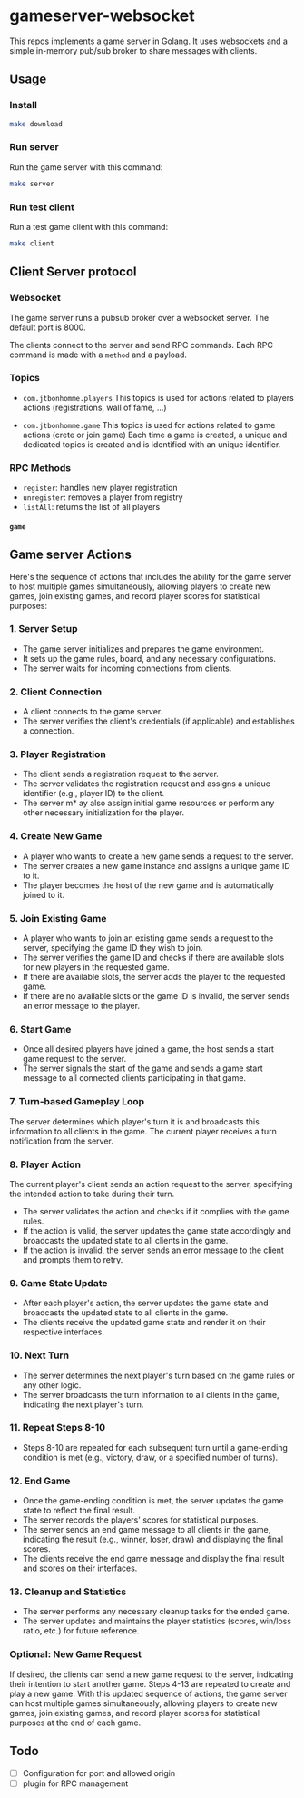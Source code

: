 # gameserver-websocket

This repos implements a game server in Golang.
It uses websockets and a simple in-memory pub/sub broker to share messages with clients.

## Usage

### Install

```sh
make download
```

### Run server

Run the game server with this command:

```sh
make server
```

### Run test client

Run a test game client with this command:

```sh
make client
```

## Client Server protocol

### Websocket

The game server runs a pubsub broker over a websocket server.
The default port is 8000.

The clients connect to the server and send RPC commands.
Each RPC command is made with a `method` and a payload.

### Topics

* `com.jtbonhomme.players`
This topics is used for actions related to players actions (registrations, wall of fame, ...)

* `com.jtbonhomme.game`
This topics is used for actions related to game actions (crete or join game)
Each time a game is created, a unique and dedicated topics is created and is identified with an unique identifier.

### RPC Methods

* `register`: handles new player registration
* `unregister`: removes a player from registry
* `listAll`: returns the list of all players

#### `game`



## Game server Actions

Here's the sequence of actions that includes the ability for the game server to host multiple games simultaneously, allowing players to create new games, join existing games, and record player scores for statistical purposes:

### 1. Server Setup

* The game server initializes and prepares the game environment.
* It sets up the game rules, board, and any necessary configurations.
* The server waits for incoming connections from clients.

### 2. Client Connection

* A client connects to the game server.
* The server verifies the client's credentials (if applicable) and establishes a connection.

### 3. Player Registration

* The client sends a registration request to the server.
* The server validates the registration request and assigns a unique identifier (e.g., player ID) to the client.
* The server m* ay also assign initial game resources or perform any other necessary initialization for the player.

### 4. Create New Game

* A player who wants to create a new game sends a request to the server.
* The server creates a new game instance and assigns a unique game ID to it.
* The player becomes the host of the new game and is automatically joined to it.

### 5. Join Existing Game

* A player who wants to join an existing game sends a request to the server, specifying the game ID they wish to join.
* The server verifies the game ID and checks if there are available slots for new players in the requested game.
* If there are available slots, the server adds the player to the requested game.
* If there are no available slots or the game ID is invalid, the server sends an error message to the player.

### 6. Start Game

* Once all desired players have joined a game, the host sends a start game request to the server.
* The server signals the start of the game and sends a game start message to all connected clients participating in that game.

### 7. Turn-based Gameplay Loop

The server determines which player's turn it is and broadcasts this information to all clients in the game.
The current player receives a turn notification from the server.

### 8. Player Action

The current player's client sends an action request to the server, specifying the intended action to take during their turn.
* The server validates the action and checks if it complies with the game rules.
* If the action is valid, the server updates the game state accordingly and broadcasts the updated state to all clients in the game.
* If the action is invalid, the server sends an error message to the client and prompts them to retry.

### 9. Game State Update

* After each player's action, the server updates the game state and broadcasts the updated state to all clients in the game.
* The clients receive the updated game state and render it on their respective interfaces.

### 10. Next Turn

* The server determines the next player's turn based on the game rules or any other logic.
* The server broadcasts the turn information to all clients in the game, indicating the next player's turn.

### 11. Repeat Steps 8-10

* Steps 8-10 are repeated for each subsequent turn until a game-ending condition is met (e.g., victory, draw, or a specified number of turns).

### 12. End Game

* Once the game-ending condition is met, the server updates the game state to reflect the final result.
* The server records the players' scores for statistical purposes.
* The server sends an end game message to all clients in the game, indicating the result (e.g., winner, loser, draw) and displaying the final scores.
* The clients receive the end game message and display the final result and scores on their interfaces.

### 13. Cleanup and Statistics

* The server performs any necessary cleanup tasks for the ended game.
* The server updates and maintains the player statistics (scores, win/loss ratio, etc.) for future reference.

### Optional: New Game Request

If desired, the clients can send a new game request to the server, indicating their intention to start another game.
Steps 4-13 are repeated to create and play a new game.
With this updated sequence of actions, the game server can host multiple games simultaneously, allowing players to create new games, join existing games, and record player scores for statistical purposes at the end of each game.

## Todo

* [ ] Configuration for port and allowed origin
* [ ] plugin for RPC management